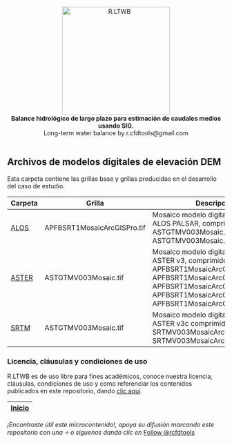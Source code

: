 <script async defer src="https://buttons.github.io/buttons.js"></script>

<div align="center">
  <br>
  <img alt="R.LTWB" src="https://github.com/rcfdtools/R.LTWB/blob/main/.icons/R.LTWB.svg" width="250px">
  <br><b>Balance hidrológico de largo plazo para estimación de caudales medios usando SIG.</b><br>Long-term water balance by r.cfdtools@gmail.com<br><br>  
</div>

## Archivos de modelos digitales de elevación DEM

Esta carpeta contiene las grillas base y grillas producidas en el desarrollo del caso de estudio.

| Carpeta                                                           | Grilla                       | Descripción                                                                                                                                                                                                                                 | Actividad                                                              |
|-------------------------------------------------------------------|------------------------------|---------------------------------------------------------------------------------------------------------------------------------------------------------------------------------------------------------------------------------------------|------------------------------------------------------------------------|
| [ALOS](https://github.com/rcfdtools/R.LTWB/tree/main/.dem/ALOS)   | APFBSRT1MosaicArcGISPro.tif  | Mosaico modelo digital de elevación ALOS PALSAR, comprimido como ASTGTMV003Mosaic.part1.rar, ASTGTMV003Mosaic.part2.rar                                                                                                                     | [Ir](https://github.com/rcfdtools/R.LTWB/tree/main/Section02/DEMAlos)  |
| [ASTER](https://github.com/rcfdtools/R.LTWB/tree/main/.dem/ASTER) | ASTGTMV003Mosaic.tif         | Mosaico modelo digital de elevación ASTER v3, comprimido como APFBSRT1MosaicArcGISPro.part1.rar, APFBSRT1MosaicArcGISPro.part2.rar, APFBSRT1MosaicArcGISPro.part3.rar, APFBSRT1MosaicArcGISPro.part4.rar, APFBSRT1MosaicArcGISPro.part5.rar | [Ir](https://github.com/rcfdtools/R.LTWB/tree/main/Section02/DEMAster) |
| [SRTM](https://github.com/rcfdtools/R.LTWB/tree/main/.dem/SRTM)   | ASTGTMV003Mosaic.tif         | Mosaico modelo digital de elevación ASTER v3c comprimido como SRTMV003MosaicArcGISPro.part1.rar, SRTMV003MosaicArcGISPro.part2.rar                                                                                                          | [Ir](https://github.com/rcfdtools/R.LTWB/tree/main/Section02/DEMSrtm)  |


### Licencia, cláusulas y condiciones de uso

R.LTWB es de uso libre para fines académicos, conoce nuestra licencia, cláusulas, condiciones de uso y como referenciar los contenidos publicados en este repositorio, dando [clic aquí](https://github.com/rcfdtools/R.LTWB/wiki/License).


| [Inicio](https://github.com/rcfdtools/R.LTWB/wiki) |
|------------------------|

_¡Encontraste útil este microcontenido!, apoya su difusión marcando este repositorio con una ⭐ o síguenos dando clic en_ <a class="github-button" href="https://github.com/rcfdtools" data-show-count="true" aria-label="Follow @rcfdtools on GitHub">Follow @rcfdtools</a>